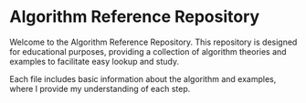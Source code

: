 # Algorithm Reference Repository

Welcome to the Algorithm Reference Repository. This repository is designed for educational purposes, providing a collection of algorithm theories and examples to facilitate easy lookup and study. 
  
Each file includes basic information about the algorithm and examples, where I provide my understanding of each step.